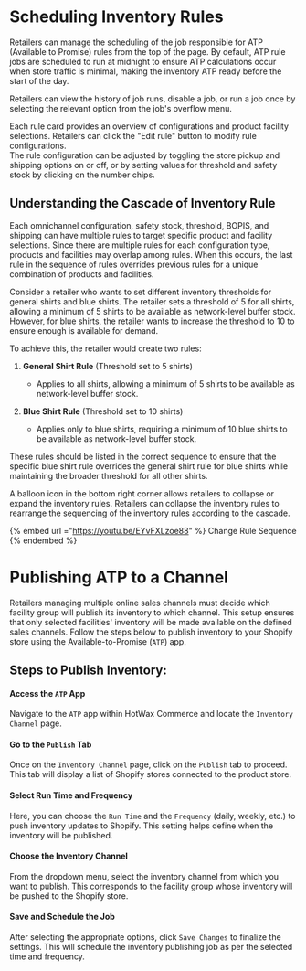 # Scheduling Inventory Rules

Retailers can manage the scheduling of the job responsible for ATP (Available to Promise) rules from the top of the page. By default, ATP rule jobs are scheduled to run at midnight to ensure ATP calculations occur when store traffic is minimal, making the inventory ATP ready before the start of the day.

Retailers can view the history of job runs, disable a job, or run a job once by selecting the relevant option from the job's overflow menu.

Each rule card provides an overview of configurations and product facility selections. Retailers can click the "Edit rule" button to modify rule configurations.  
The rule configuration can be adjusted by toggling the store pickup and shipping options on or off, or by setting values for threshold and safety stock by clicking on the number chips.

## Understanding the Cascade of Inventory Rule

Each omnichannel configuration, safety stock, threshold, BOPIS, and shipping can have multiple rules to target specific product and facility selections. Since there are multiple rules for each configuration type, products and facilities may overlap among rules. When this occurs, the last rule in the sequence of rules overrides previous rules for a unique combination of products and facilities.


Consider a retailer who wants to set different inventory thresholds for general shirts and blue shirts. The retailer sets a threshold of 5 for all shirts, allowing a minimum of 5 shirts to be available as network-level buffer stock. However, for blue shirts, the retailer wants to increase the threshold to 10 to ensure enough is available for demand.

To achieve this, the retailer would create two rules:

1. **General Shirt Rule** (Threshold set to 5 shirts)  
   - Applies to all shirts, allowing a minimum of 5 shirts to be available as network-level buffer stock.

2. **Blue Shirt Rule** (Threshold set to 10 shirts)  
   - Applies only to blue shirts, requiring a minimum of 10 blue shirts to be available as network-level buffer stock.

These rules should be listed in the correct sequence to ensure that the specific blue shirt rule overrides the general shirt rule for blue shirts while maintaining the broader threshold for all other shirts.

A balloon icon in the bottom right corner allows retailers to collapse or expand the inventory rules. Retailers can collapse the inventory rules to rearrange the sequencing of the inventory rules according to the cascade.

{% embed url ="https://youtu.be/EYvFXLzoe88" %} Change Rule Sequence {% endembed %}

# Publishing ATP to a Channel

Retailers managing multiple online sales channels must decide which facility group will publish its inventory to which channel. This setup ensures that only selected facilities' inventory will be made available on the defined sales channels. Follow the steps below to publish inventory to your Shopify store using the Available-to-Promise (`ATP`) app.

## Steps to Publish Inventory:

#### Access the `ATP` App
Navigate to the `ATP` app within HotWax Commerce and locate the `Inventory Channel` page.

#### Go to the `Publish` Tab
Once on the `Inventory Channel` page, click on the `Publish` tab to proceed. This tab will display a list of Shopify stores connected to the product store.

#### Select Run Time and Frequency
Here, you can choose the `Run Time` and the `Frequency` (daily, weekly, etc.) to push inventory updates to Shopify. This setting helps define when the inventory will be published.

#### Choose the Inventory Channel
From the dropdown menu, select the inventory channel from which you want to publish. This corresponds to the facility group whose inventory will be pushed to the Shopify store.

#### Save and Schedule the Job
After selecting the appropriate options, click `Save Changes` to finalize the settings. This will schedule the inventory publishing job as per the selected time and frequency.





